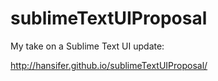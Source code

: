 sublimeTextUIProposal
=====================
My take on a Sublime Text UI update:

http://hansifer.github.io/sublimeTextUIProposal/
